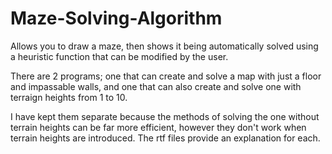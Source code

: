 # Maze-Solving-Algorithm
Allows you to draw a maze, then shows it being automatically solved using a heuristic function that can be modified by the user.

There are 2 programs; one that can create and solve a map with just a floor and impassable walls, and one that can also create and solve one with terraign heights from 1 to 10.

I have kept them separate because the methods of solving the one without terrain heights can be far more efficient, however they don't work when terrain heights are introduced.
The rtf files provide an explanation for each.
